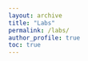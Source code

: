 ```yaml
---
layout: archive
title: "Labs"
permalink: /labs/
author_profile: true
toc: true
---
```


<div style="text-align: justify;" markdown="1">

<!-- I am affiliated with the **[Tensegrity Lab](https://bobskelton.github.io/)** and **[Land Air & Space Robotics (LASR) Laboratory](https://lasr.tamu.edu/)** at Texas A&M University, College Station, TX.  -->

<!-- Tensegrity Lab seeks to develop new analytical tools to merge structure and control design, integrated with signal processing resource design. The structural paradigm for this research is tensegrity systems, creating minimal mass systems that allow minimal control energy within the constraints of allowable computational and sensing/actuating resources. The lab builds physical demonstrations of this integrated system design philosophy. Robots are designed to deploy from small stowed packages. Robots are designed to harvest rocks and regolith from asteroids or the moon. Tensegrity structures are designed for deployment in space. Tensegrity Robots are designed to build tensegrity structures in space autonomously. Wings are designed without hinged surfaces to controllable shapes. Antennas are designed for deployment in space within operational accuracies. Impact tensegrity structures are designed to protect payloads at the impact on the Moon or Mars. We have created design methods for high-rise buildings that can survive any earthquake with specified energy bound. These studies employ data-based as well as model-based control methods. -->

<!-- Using these techniques, we have performed feasibility studies for truck bumpers for the Ford Motor Company. We have created design methods for high-rise buildings that can survive any earthquake with specified energy bound. These studies employ data-based as well as model-based control methods.     -->

<!-- Director: [Dr. Robert Skelton](https://bobskelton.github.io/)        -->

<!-- **[Land Air & Space Robotics (LASR) Laboratory](https://lasr.tamu.edu/)** is a robotics facility operated by the Department of Aerospace Engineering at Texas A&M University. The lab conducts research in robotic sensing and control with an aim to enhance the fields of proximity operations, human-robot interaction, stereo vision, swarm robotics, and autonomous aerial vehicles.      
Director: [Dr. Manoranjan Majji](https://engineering.tamu.edu/aerospace/profiles/majji-manoranjan.html)    -->
</div>  